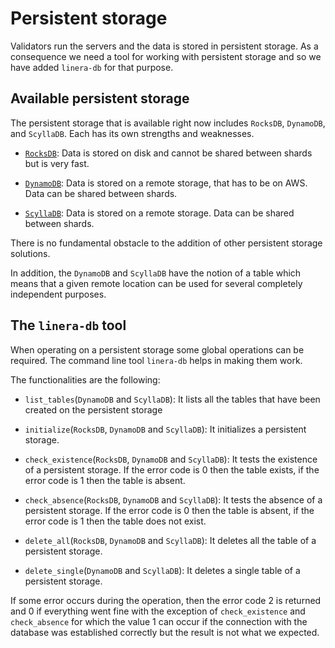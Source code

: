 # Persistent storage

Validators run the servers and the data is stored in persistent storage. As a
consequence we need a tool for working with persistent storage and so we have
added `linera-db` for that purpose.

## Available persistent storage

The persistent storage that is available right now includes `RocksDB`, `DynamoDB`, 
and `ScyllaDB`. Each has its own strengths and weaknesses.

- [`RocksDB`](https://rocksdb.org/): Data is stored on disk and cannot be shared
  between shards but is very fast.

- [`DynamoDB`](https://aws.amazon.com/dynamodb/): Data is stored on a remote
  storage, that has to be on AWS. Data can be shared between shards.

- [`ScyllaDB`](https://www.scylladb.com/): Data is stored on a remote storage.
  Data can be shared between shards.

There is no fundamental obstacle to the addition of other persistent storage
solutions.

In addition, the `DynamoDB` and `ScyllaDB` have the notion of a table which
means that a given remote location can be used for several completely
independent purposes.

## The `linera-db` tool

When operating on a persistent storage some global operations can be required.
The command line tool `linera-db` helps in making them work.

The functionalities are the following:

- `list_tables`(`DynamoDB` and `ScyllaDB`): It lists all the tables that have
  been created on the persistent storage

- `initialize`(`RocksDB`, `DynamoDB` and `ScyllaDB`): It initializes a
  persistent storage.

- `check_existence`(`RocksDB`, `DynamoDB` and `ScyllaDB`): It tests the
  existence of a persistent storage. If the error code is 0 then the table
  exists, if the error code is 1 then the table is absent.

- `check_absence`(`RocksDB`, `DynamoDB` and `ScyllaDB`): It tests the absence of
  a persistent storage. If the error code is 0 then the table is absent, if the
  error code is 1 then the table does not exist.

- `delete_all`(`RocksDB`, `DynamoDB` and `ScyllaDB`): It deletes all the table
  of a persistent storage.

- `delete_single`(`DynamoDB` and `ScyllaDB`): It deletes a single table of a
  persistent storage.

If some error occurs during the operation, then the error code 2 is returned and
0 if everything went fine with the exception of `check_existence` and
`check_absence` for which the value 1 can occur if the connection with the
database was established correctly but the result is not what we expected.
